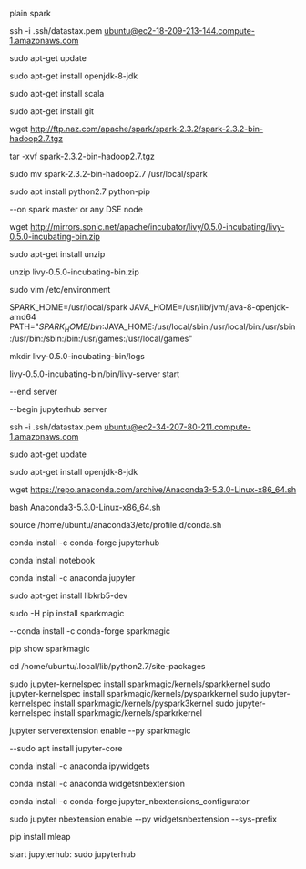 plain spark

ssh -i .ssh/datastax.pem ubuntu@ec2-18-209-213-144.compute-1.amazonaws.com

sudo apt-get update

sudo apt-get install openjdk-8-jdk

sudo apt-get install scala

sudo apt-get install git

wget http://ftp.naz.com/apache/spark/spark-2.3.2/spark-2.3.2-bin-hadoop2.7.tgz

tar -xvf spark-2.3.2-bin-hadoop2.7.tgz

sudo mv spark-2.3.2-bin-hadoop2.7 /usr/local/spark

sudo apt install python2.7 python-pip


--on spark master or any DSE node

wget http://mirrors.sonic.net/apache/incubator/livy/0.5.0-incubating/livy-0.5.0-incubating-bin.zip

sudo apt-get install unzip

unzip livy-0.5.0-incubating-bin.zip 

sudo vim /etc/environment

SPARK_HOME=/usr/local/spark
JAVA_HOME=/usr/lib/jvm/java-8-openjdk-amd64
PATH="$SPARK_HOME/bin:$JAVA_HOME:/usr/local/sbin:/usr/local/bin:/usr/sbin:/usr/bin:/sbin:/bin:/usr/games:/usr/local/games"

mkdir livy-0.5.0-incubating-bin/logs

livy-0.5.0-incubating-bin/bin/livy-server start


--end server



--begin jupyterhub server

ssh -i .ssh/datastax.pem ubuntu@ec2-34-207-80-211.compute-1.amazonaws.com

sudo apt-get update

sudo apt-get install openjdk-8-jdk

wget https://repo.anaconda.com/archive/Anaconda3-5.3.0-Linux-x86_64.sh

bash Anaconda3-5.3.0-Linux-x86_64.sh

source /home/ubuntu/anaconda3/etc/profile.d/conda.sh

conda install -c conda-forge jupyterhub

conda install notebook

conda install -c anaconda jupyter 

sudo apt-get install libkrb5-dev

sudo -H pip install sparkmagic


--conda install -c conda-forge sparkmagic 

pip show sparkmagic

cd /home/ubuntu/.local/lib/python2.7/site-packages

sudo jupyter-kernelspec install sparkmagic/kernels/sparkkernel
sudo jupyter-kernelspec install sparkmagic/kernels/pysparkkernel
sudo jupyter-kernelspec install sparkmagic/kernels/pyspark3kernel
sudo jupyter-kernelspec install sparkmagic/kernels/sparkrkernel

jupyter serverextension enable --py sparkmagic

--sudo apt install jupyter-core

conda install -c anaconda ipywidgets

conda install -c anaconda widgetsnbextension 

conda install -c conda-forge jupyter_nbextensions_configurator

sudo jupyter nbextension enable --py widgetsnbextension --sys-prefix

pip install mleap

start jupyterhub:
sudo jupyterhub
